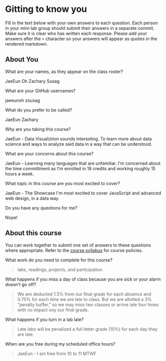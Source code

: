 # Gitting to know you
Fill in the text below with your own answers to each question. Each person in your mini-lab group should submit their answers in a separate commit. Make sure it is clear who has written each response. Please add your answers after the `>` character so your answers will appear as quotes in the rendered markdown.

## About You
What are your names, as they appear on the class roster?
> 
JaeEun Oh
Zachary Susag

What are your GitHub usernames?
> 
jaeeunoh
zsusag

What do you prefer to be called?
> 
JaeEun
Zachary

Why are you taking this course?
> 
JaeEun - Data Visualiztion sounds interesting. 
To learn more about data science and ways to analyze said data in a way that can be understood.

What are your concerns about this course?
> 
JaeEun - Learning many languages that are unfamiliar. 
I'm concerned about the time committment as I'm enrolled in 18 credits and working roughly 15 hours a week.

What topic in this course are you most excited to cover?
> 
JaeEun - The Showcase 
I'm most excited to cover JavaScript and advanced web design, in a data way.

Do you have any questions for me?
> 
Nope!

## About this course
You can work together to submit one set of answers to these questions where appropriate. Refer to the [course syllabus](http://www.cs.grinnell.edu/~curtsinger/teaching/2017S/CSC395/syllabus/) for course policies.

What work do you need to complete for this course?
> labs, readings, projects, and participation.

What happens if you miss a day of class because you are sick or your alarm doesn't go off?
> We are deducted 1.5% from our final grade for each absence and 0.75% for each time we are late to class. But we are allotted a 3% “penalty buffer,” so we may miss two classes or arrive late four times with no impact ony our final grade. 

What happens if you turn in a lab late?
> Late labs will be penalized a full letter grade (10%) for each day they are late.

When are you free during my scheduled office hours?
> JaeEun - I am free from 10 to 11 MTWF
